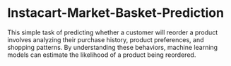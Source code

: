 # Instacart-Market-Basket-Prediction
 This simple task of predicting whether a customer will reorder a product involves analyzing their purchase history, product preferences, and shopping patterns. By understanding these behaviors, machine learning models can estimate the likelihood of a product being reordered.
